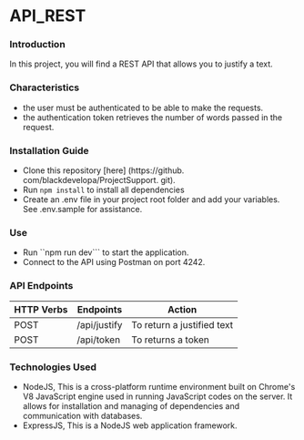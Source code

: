 # API_REST

### Introduction
In this project, you will find a REST API that allows you to justify a text.

### Characteristics 
  * the user must be authenticated to be able to make the requests.
  * the authentication token retrieves the number of words passed in the request.

### Installation Guide
  * Clone this repository [here] (https://github. com/blackdevelopa/ProjectSupport. git).
  * Run ``npm install`` to install all dependencies
  * Create an .env file in your project root folder and add your variables. See .env.sample for assistance.
  
### Use
  * Run ``npm run dev``` to start the application.
  * Connect to the API using Postman on port 4242.

### API Endpoints
| HTTP Verbs | Endpoints | Action |
| --- | --- | --- |
| POST | /api/justify | To return a justified text |
| POST | /api/token | To returns a token |

### Technologies Used
  * NodeJS, This is a cross-platform runtime environment built on Chrome's V8 JavaScript engine used in running JavaScript codes on the server. It allows for   installation and managing of dependencies and communication with databases.
  * ExpressJS, This is a NodeJS web application framework.  